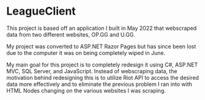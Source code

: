 # LeagueClient

This project is based off an application I built in May 2022 that webscraped data from two different websites, OP.GG and U.GG.

My project was converted to ASP.NET Razor Pages but has since been lost due to the computer it was on being completely wiped in June.

My main goal for this project is to completely redesign it using C#, ASP.NET MVC, SQL Server, and JavaScript. Instead of webscraping data, the motivation behind redesigning this is to utilize Riot API to access the desired data more effectively and to eliminate the previous problem I ran into with HTML Nodes changing on the various websites I was scraping.
